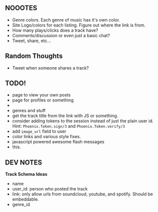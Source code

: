 ## NOOOTES

- Genre colors. Each genre of music has it's own color.
- Site Logo/colors for each listing. Figure out where the link is from.
- How many plays/clicks does a track have?
- Comments/discussion or even just a basic chat?
- Tweet, share, etc...

## Random Thoughts

- Tweet when someone shares a track?

## TODO!

- page to view your own posts
- page for profiles or something
- 
- genres and stuff
- get the track title from the link with JS or something.
- consider adding tokens to the session instead of just the plain user id. Hint: `Phoenix.Token.sign/3` and `Phoenix.Token.verify/3`
- add `image_url` field to user
- color links and various style fixes.
- javascript powered awesome flash messages
- this.


## DEV NOTES

**Track Schema Ideas**

- name
- user_id: person who posted the track
- link: only allow urls from soundcloud, youtube, and spotify. Should be embeddable.
- genre_id
